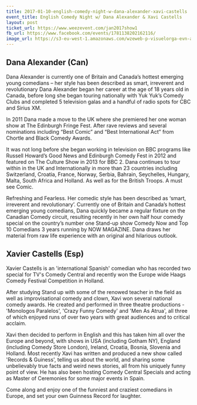 ```yaml
---
title: 2017-01-10-english-comedy-night-w-dana-alexander-xavi-castells
event_title: English Comedy Night w/ Dana Alexander & Xavi Castells
layout: post
ticket_url: https://www.weezevent.com/jan2017show1
fb_url: https://www.facebook.com/events/1781138202162116/
image_url: https://s3-eu-west-1.amazonaws.com/wzeweb-p-visuelorga-evn-affiche-thumb/affiche_201270.thumb53700.1474712889.jpg
---
```



## Dana Alexander (Can)
 
Dana Alexander is currently one of Britain and Canada’s hottest emerging young comedians – her style has been described as smart, irreverent and revolutionary
Dana Alexander began her career at the age of 18 years old in Canada, before long she began touring nationally with Yuk Yuk’s Comedy Clubs and completed 5 television galas and a handful of radio spots for CBC and Sirius XM.
 
In 2011 Dana made a move to the UK where she premiered her one woman show at The Edinburgh Fringe Fest. After rave reviews and several nominations including “Best Comic” and “Best International Act” from Chortle and Black Comedy Awards.
 
It was not long before she began working in television on BBC programs like Russell Howard’s Good News and Edinburgh Comedy Fest in 2012 and featured on The Culture Show in 2013 for BBC 2.
Dana continues to tour within in the UK and Internationally in more than 23 countries including Switzerland, Croatia, France, Norway, Serbia, Bahrain, Seychelles, Hungary, Malta, South Africa and Holland. As well as for the British Troops. A must see Comic.
 
Refreshing and Fearless. Her comedic style has been described as ‘smart, irreverent and revolutionary’. Currently one of Britain and Canada’s hottest emerging young comedians, Dana quickly became a regular fixture on the Canadian Comedy circuit, resulting recently in her own half hour comedy special on the country’s number one Stand-up show Comedy Now and Top 10 Comedians 3 years running by NOW MAGAZINE. Dana draws her material from raw life experience with an original and hilarious outlook.
 
## Xavier Castells (Esp)
 
Xavier Castells is an 'international Spanish' comedian who has recorded two special for TV's Comedy Central and recently won the Europe wide Haags Comedy Festival Competition in Holland.
 
After studying Stand up with some of the renowed teacher in the field as well as improvisational comedy and clown, Xavi won several national comedy awards. He created and performed in three theatre productions - 'Monologos Paralelos', 'Crazy Funny Comedy' and 'Men As Atrua', all three of which enjoyed runs of over two years with great audiences and to critical acclaim.
 
Xavi then decided to perform in English and this has taken him all over the Europe and beyond, with shows in USA (including Gotham NY), England (including Comedy Store London), Ireland, Croatia, Bosnia, Slovenia and Holland. Most recently Xavi has written and produced a new show called 'Records & Guiness', telling us about the world, and sharing some unbelievably true facts and weird news stories, all from his uniquely funny point of view. He has also been hosting Comedy Central Specials and acting as Master of Ceremonies for some major events in Spain.
 
Come along and enjoy one of the funniest and craziest comedians in Europe, and set your own Guinness Record for laughter.